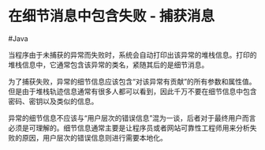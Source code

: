 # 在细节消息中包含失败 - 捕获消息
#Java 

当程序由于未捕获的异常而失败时，系统会自动打印出该异常的堆栈信息。打印的堆栈信息中，它通常包含该异常的类名，紧随其后的是细节消息。

为了捕获失败，异常的细节信息应该包含“对该异常有贡献”的所有参数和属性值。但是由于堆栈轨迹信息通常有很多人都可以看到，因此千万不要在细节信息中包含密码、密钥以及类似的信息。

异常的细节信息不应该与“用户层次的错误信息”混为一谈，后者对于最终用户而言必须是可理解的。细节信息通常主要是让程序员或者网站可靠性工程师用来分析失败的原因，用户层次的错误信息则进行需要本地化。